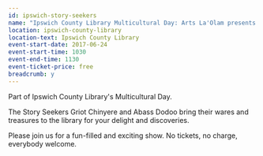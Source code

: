 ```yaml
---
id: ipswich-story-seekers
name: "Ipswich County Library Multicultural Day: Arts La'Olam presents Story Seekers (performance)"
location: ipswich-county-library
location-text: Ipswich County Library
event-start-date: 2017-06-24
event-start-time: 1030
event-end-time: 1130
event-ticket-price: free
breadcrumb: y
---
```


Part of Ipswich County Library's Multicultural Day.

The Story Seekers Griot Chinyere and Abass Dodoo bring their wares and treasures to the library for your delight and discoveries.

Please join us for a fun-filled and exciting show. No tickets, no charge, everybody welcome.
